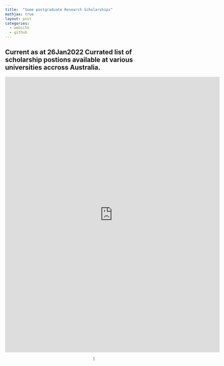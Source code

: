 ```yaml
---
title:  "Some postgraduate Research Scholarships"
mathjax: true
layout: post
categories:
  - website
  - github
---
```



## Current as at 26Jan2022 Currated list of scholarship postions available at various universities accross Australia.


<iframe width="700" height="900" frameborder="0" scrolling="no" src="https://onedrive.live.com/embed?resid=B13E60F3FD0FA7A3%21174134&authkey=%21ACrpfwny7_SNPao&em=2&wdAllowInteractivity=False&wdHideGridlines=True&wdHideHeaders=True&wdInConfigurator=True"></iframe>










                                            |


